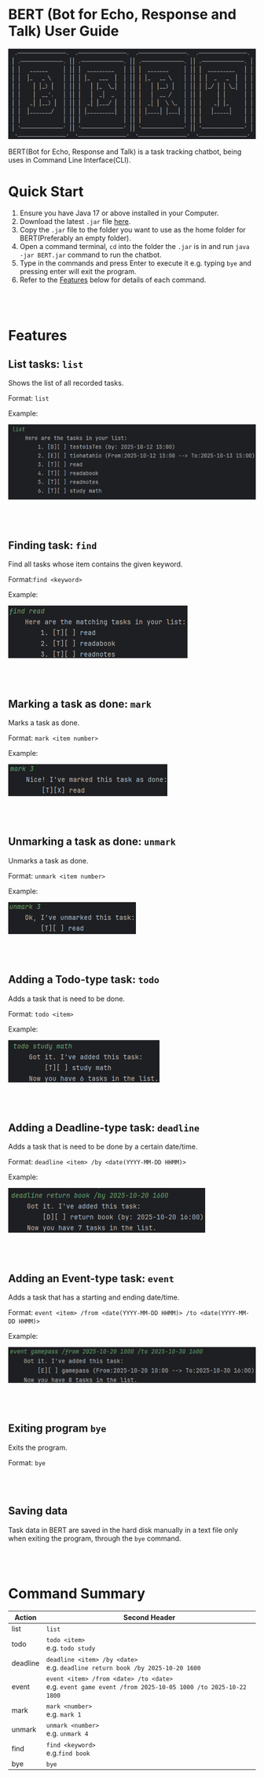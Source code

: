 # BERT (Bot for Echo, Response and Talk) User Guide
![BERT](./assets/bert.png)

BERT(Bot for Echo, Response and Talk) is a task tracking chatbot, 
being uses in Command Line Interface(CLI).

# Quick Start
1. Ensure you have Java 17 or above installed in your Computer.
2. Download the latest `.jar` file [here](https://github.com/gbinw128/ip/releases/tag/A-Jar).
3. Copy the `.jar` file to the folder you want to use as the home folder for 
BERT(Preferably an empty folder).
4. Open a command terminal, `cd` into the folder the `.jar` is in and run
`java -jar BERT.jar` command to run the chatbot.
5. Type in the commands and press Enter to execute it e.g. typing `bye` and 
pressing enter will exit the program.
6. Refer to the [Features](#features) below for details of each command.

<br/><br/>

# Features


## List tasks: `list`

Shows the list of all recorded tasks.

Format: `list`

Example:

![list](./assets/list_example.png)

<br/><br/>

## Finding task: `find`

Find all tasks whose item contains the given keyword.

Format:`find <keyword>`

Example:

![find](./assets/find_example.png)

<br/><br/>

## Marking a task as done: `mark`

Marks a task as done.

Format: `mark <item number>`

Example:

![mark](./assets/mark_example.png)

<br/><br/>

## Unmarking a task as done: `unmark`

Unmarks a task as done.

Format: `unmark <item number>`

Example:

![unmark](./assets/unmark_example.png)

<br/><br/>

## Adding a Todo-type task: `todo`

Adds a task that is need to be done.

Format: `todo <item>`

Example:

![todo](./assets/todo_example.png)

<br/><br/>

## Adding a Deadline-type task: `deadline`

Adds a task that is need to be done by a certain date/time.

Format: `deadline <item> /by <date(YYYY-MM-DD HHMM)>`

Example:

![deadline](./assets/deadline_example.png)

<br/><br/>

## Adding an Event-type task: `event`

Adds a task that has a starting and ending date/time.

Format: `event <item> /from <date(YYYY-MM-DD HHMM)> /to <date(YYYY-MM-DD HHMM)>`

Example:

![event](./assets/event_example.png)

<br/><br/>

## Exiting program `bye`

Exits the program.

Format: `bye`

<br/><br/>


## Saving data
Task data in BERT are saved in the hard disk manually in a text file
only when exiting the program, through the `bye` command.

<br/><br/>

# Command Summary

| Action   | Second Header                                                                                                 |
|----------|---------------------------------------------------------------------------------------------------------------|
| list     | `list`                                                                                                        |
| todo     | `todo <item>`<br/> e.g. `todo study`                                                                          |
| deadline | `deadline <item> /by <date>`<br/> e.g. `deadline return book /by 2025-10-20 1600`                             |
| event    | `event <item> /from <date> /to <date>`<br/> e.g. `event game event /from 2025-10-05 1000 /to 2025-10-22 1800` |
| mark     | `mark <number>`<br/>e.g. `mark 1`                                                                             |
| unmark   | `unmark <number>`<br/>e.g. `unmark 4`                                                                         |
| find     | `find <keyword>`<br/>e.g.`find book`                                                                          |
| bye      | `bye`                                                                                                         |